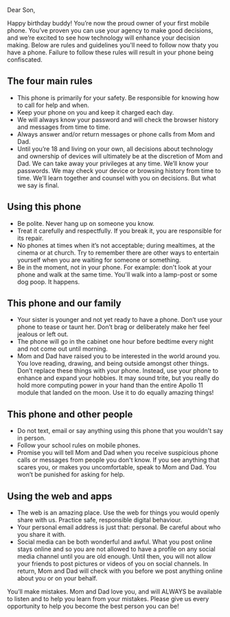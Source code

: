 
Dear Son,

Happy birthday buddy! You’re now the proud owner of your first mobile phone. You’ve proven you can use your agency to make good decisions, and we’re excited to see how technology will enhance your decision making.
Below are rules and guidelines you'll need to follow now thaty you have a phone. Failure to follow these rules will result in your phone being confiscated.

## The four main rules

- This phone is primarily for your safety. Be responsible for knowing how to call for help and when.
- Keep your phone on you and keep it charged each day.
- We will always know your password and will check the browser history and messages from time to time.
- Always answer and/or return messages or phone calls from Mom and Dad.
- Until you’re 18 and living on your own, all decisions about technology and ownership of devices will ultimately be at the discretion of Mom and Dad. We can take away your privileges at any time. We’ll know your passwords. We may check your device or browsing history from time to time. We’ll learn together and counsel with you on decisions. But what we say is final.

## Using this phone

- Be polite. Never hang up on someone you know.
- Treat it carefully and respectfully. If you break it, you are responsible for its repair.
- No phones at times when it’s not acceptable; during mealtimes, at the cinema or at church. Try to remember there are other ways to entertain yourself when you are waiting for someone or something.
- Be in the moment, not in your phone. For example: don't look at your phone and walk at the same time. You'll walk into a lamp-post or some dog poop. It happens.


## This phone and our family

- Your sister is younger and not yet ready to have a phone. Don’t use your phone to tease or taunt her. Don’t brag or deliberately make her feel jealous or left out.
- The phone will go in the cabinet one hour before bedtime every night and not come out until morning.
- Mom and Dad have raised you to be interested in the world around you. You love reading, drawing, and being outside amongst other things. Don’t replace these things with your phone. Instead, use your phone to enhance and expand your hobbies. It may sound trite, but you really do hold more computing power in your hand than the entire Apollo 11 module that landed on the moon. Use it to do equally amazing things!


## This phone and other people

- Do not text, email or say anything using this phone that you wouldn't say in person.
- Follow your school rules on mobile phones.
- Promise you will tell Mom and Dad when you receive suspicious phone calls or messages from people you don't know. If you see anything that scares you, or makes you uncomfortable, speak to Mom and Dad. You won’t be punished for asking for help.


## Using the web and apps

- The web is an amazing place. Use the web for things you would openly share with us. Practice safe, responsible digital behaviour.
- Your personal email address is just that: personal. Be careful about who you share it with.
- Social media can be both wonderful and awful. What you post online stays online and so you are not allowed to have a profile on any social media channel until you are old enough. Until then, you will not allow your friends to post pictures or videos of you on social channels. In return, Mom and Dad will check with you before we post anything online about you or on your behalf.

You’ll make mistakes. Mom and Dad love you, and will ALWAYS be available to listen and to help you learn from your mistakes. Please give us every opportunity to help you become the best person you can be!
